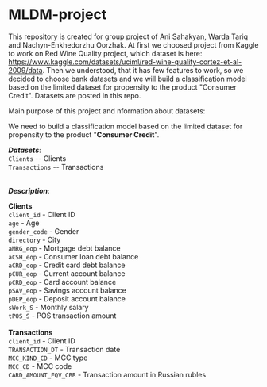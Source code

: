 # MLDM-project
This repository is created for group project of Ani Sahakyan, Warda Tariq and Nachyn-Enkhedorzhu Oorzhak. At first we choosed project from Kaggle to work on Red Wine Quality project, which dataset is here: https://www.kaggle.com/datasets/uciml/red-wine-quality-cortez-et-al-2009/data. Then we understood, that it has few features to work, so we decided to choose bank datasets and we will build a classification model based on the limited dataset for propensity to the product "Consumer Credit". Datasets are posted in this repo.

Main purpose of this project and nformation about datasets:

We need to build a classification model based on the limited dataset for propensity to the product "**Consumer Credit**".
<br>

***Datasets***:<br>
`Clients` -- Clients<br>
`Transactions` -- Transactions<br>
<br>

***Description***:<br>

**Clients**<br>
`client_id` - Client ID<br>
`age` - Age<br>
`gender_code` - Gender<br>
`directory` - City<br>
`aMRG_eop` - Mortgage debt balance<br>
`aCSH_eop` - Consumer loan debt balance<br>
`aCRD_eop` - Credit card debt balance<br>
`pCUR_eop` - Current account balance<br>
`pCRD_eop` - Card account balance<br>
`pSAV_eop` - Savings account balance<br>
`pDEP_eop` - Deposit account balance<br>
`sWork_S` - Monthly salary<br>
`tPOS_S` - POS transaction amount<br>
<br>
**Transactions**<br>
`client_id` - Client ID<br>
`TRANSACTION_DT` - Transaction date<br>
`MCC_KIND_CD` - MCC type<br>
`MCC_CD` - MCC code<br>
`CARD_AMOUNT_EQV_CBR` - Transaction amount in Russian rubles<br>

